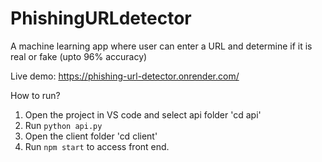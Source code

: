 # PhishingURLdetector
A machine learning app where user can enter a URL and determine if it is real or fake (upto 96% accuracy)

Live demo: https://phishing-url-detector.onrender.com/

How to run?
1. Open the project in VS code and select api folder 'cd api'
2. Run `python api.py`
3. Open the client folder 'cd client'
4. Run `npm start` to access front end.
